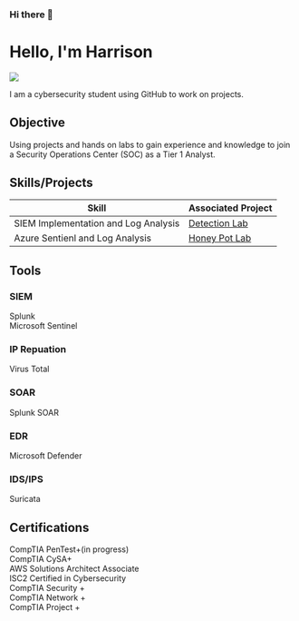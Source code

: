 ### Hi there 👋
# Hello, I'm Harrison
<a href="https://linkedin.com"><img src="https://img.shields.io/badge/-LinkedIn-0072b1?&style=for-the-badge&logo=linkedin&logoColor=white" /></a>

I am a cybersecurity student using GitHub to work on projects. 

## Objective

Using projects and hands on labs to gain experience and knowledge to join a Security Operations Center (SOC) as a Tier 1 Analyst.

## Skills/Projects


| Skill                                         | Associated Project         |
|-----------------------------------------------|----------------------------|
| SIEM Implementation and Log Analysis          | <a href="https://google.com">Detection Lab</a>|
| Azure Sentienl and Log Analysis | <a href="https://github.com/hknapp518/AzureHoneyPot/tree/main">Honey Pot Lab</a>|



## Tools



### SIEM
<div>
    Splunk<br>
    Microsoft Sentinel

### IP Repuation
<div> 
    Virus Total

### SOAR
<div>
    Splunk SOAR 

### EDR
<div>
        Microsoft Defender

### IDS/IPS
<div>
    Suricata


## Certifications
   
CompTIA PenTest+(in progress)<br>
CompTIA CySA+<br>
AWS Solutions Architect Associate<br>
ISC2 Certified in Cybersecurity<br>
CompTIA Security +<br>
CompTIA Network +<br>
CompTIA Project +<br>
</div>




